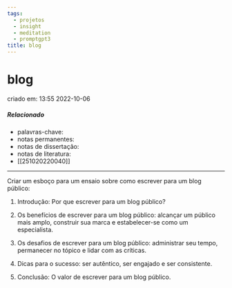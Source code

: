 ```yaml
---
tags:
  - projetos
  - insight
  - meditation
  - promptgpt3
title: blog
---
```

# blog
criado em: 13:55 2022-10-06

##### Relacionado
- palavras-chave: 
- notas permanentes: 
- notas de dissertação:
- notas de literatura: 
- [[251020220040]]

---
Criar um esboço para um ensaio sobre como escrever para um blog público:

1. Introdução: Por que escrever para um blog público?

2. Os benefícios de escrever para um blog público: alcançar um público mais amplo, construir sua marca e estabelecer-se como um especialista.

3. Os desafios de escrever para um blog público: administrar seu tempo, permanecer no tópico e lidar com as críticas.

4. Dicas para o sucesso: ser autêntico, ser engajado e ser consistente.

5. Conclusão: O valor de escrever para um blog público.
